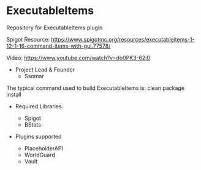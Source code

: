 # ExecutableItems
Repository for ExecutableItems plugin

Spigot Resource: https://www.spigotmc.org/resources/executableitems-1-12-1-16-command-items-with-gui.77578/

Video: https://www.youtube.com/watch?v=do0PK3-62i0

* Project Lead & Founder
  - Ssomar

The typical command used to build ExecutableItems is: clean package install

* Required Libraries:
  - Spigot
  - BStats
  
* Plugins supported
  - PlaceholderAPI
  - WorldGuard
  - Vault
